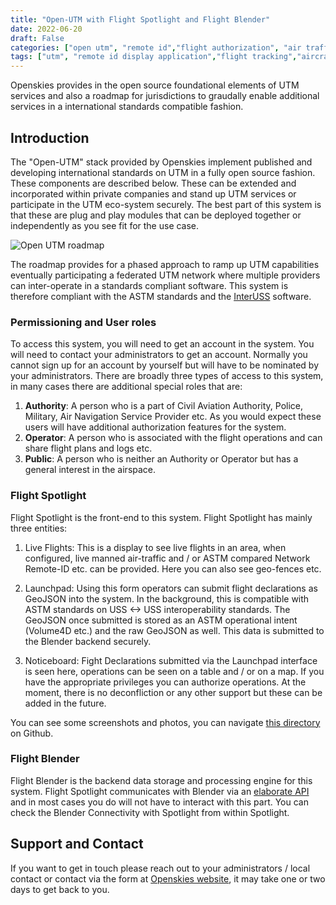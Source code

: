 ```yaml
---
title: "Open-UTM with Flight Spotlight and Flight Blender"
date: 2022-06-20
draft: False
categories: ["open utm", "remote id","flight authorization", "air traffic"]
tags: ["utm", "remote id display application","flight tracking","aircraft surveillance"]
---
```


Openskies provides in the open source foundational elements of UTM services and also a roadmap for jurisdictions to graudally enable additional services in a international standards compatible fashion.
<!--more-->

## Introduction
The "Open-UTM" stack provided by Openskies implement published and developing international standards on UTM in a fully open source fashion. These components are described below. These can be extended and incorporated within private companies and stand up UTM services or participate in the UTM eco-system securely. The best part of this system is that these are plug and play modules that can be deployed together or independently as you see fit for the use case. 

![Open UTM roadmap](/images/open-utm.roadmap.png)

The roadmap provides for a phased approach to ramp up UTM capabilities eventually participating a federated UTM network where multiple providers can inter-operate in a standards compliant software. This system is therefore compliant with the ASTM standards and the [InterUSS](https://interuss.org) software. 

### Permissioning and User roles
To access this system, you will need to get an account in the system. You will need to contact your administrators to get an account. Normally you cannot sign up for an account by yourself but will have to be nominated by your administrators. There are broadly three types of access to this system, in many cases there are additional special roles that are: 

1. **Authority**: A person who is a part of Civil Aviation Authority, Police, Military, Air Navigation Service Provider etc. As you would expect these users will have additional authorization features for the system. 
2. **Operator**: A person who is associated with the flight operations and can share flight plans and logs etc. 
3. **Public**: A person who is neither an Authority or Operator but has a general interest in the airspace. 

### Flight Spotlight
Flight Spotlight is the front-end to this system. Flight Spotlight has mainly three entities: 

1. Live Flights: This is a display to see live flights in an area, when configured, live manned air-traffic and / or ASTM compared Network Remote-ID etc. can be provided. Here you can also see geo-fences etc. 

2. Launchpad: Using this form operators can submit flight declarations as GeoJSON into the system. In the background, this is compatible with ASTM standards on USS <-> USS interoperability standards. The GeoJSON once submitted is stored as an ASTM operational intent (Volume4D etc.) and the raw GeoJSON as well. This data is submitted to the Blender backend securely. 

3. Noticeboard: Fight Declarations submitted via the Launchpad interface is seen here, operations can be seen on a table and / or on a map. If you have the appropriate privileges you can authorize operations. At the moment, there is no deconfliction or any other support but these can be added in the future. 

You can see some screenshots and photos, you can navigate [this directory](https://github.com/openskies-sh/flight-spotlight/tree/master/images/screenshots) on Github.

### Flight Blender
Flight Blender is the backend data storage and processing engine for this system. Flight Spotlight communicates with Blender via an <a href="http://redocly.github.io/redoc/?url=https://raw.githubusercontent.com/openskies-sh/flight-blender/master/api/flight-blender-1.0.0-resolved.yaml">elaborate API</a> and in most cases you do will not have to interact with this part. You can check the Blender Connectivity with Spotlight from within Spotlight. 

## Support and Contact 
If you want to get in touch please reach out to your administrators / local contact or contact via the form at [Openskies website](https://about.openskies.sh/#contact), it may take one or two days to get back to you.